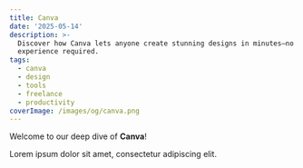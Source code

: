 ```yaml
---
title: Canva
date: '2025-05-14'
description: >-
  Discover how Canva lets anyone create stunning designs in minutes—no
  experience required.
tags:
  - canva
  - design
  - tools
  - freelance
  - productivity
coverImage: /images/og/canva.png
---
```

Welcome to our deep dive of **Canva**!

Lorem ipsum dolor sit amet, consectetur adipiscing elit.
